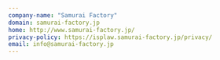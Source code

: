 ```yaml
---
company-name: "Samurai Factory"
domain: samurai-factory.jp
home: http://www.samurai-factory.jp/
privacy-policy: https://isplaw.samurai-factory.jp/privacy/
email: info@samurai-factory.jp
---
```




